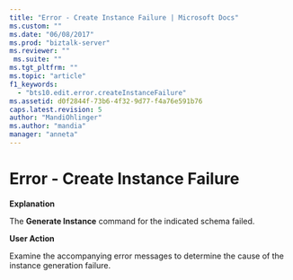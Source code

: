 ```yaml
---
title: "Error - Create Instance Failure | Microsoft Docs"
ms.custom: ""
ms.date: "06/08/2017"
ms.prod: "biztalk-server"
ms.reviewer: ""
 ms.suite: ""
ms.tgt_pltfrm: ""
ms.topic: "article"
f1_keywords: 
  - "bts10.edit.error.createInstanceFailure"
ms.assetid: d0f2844f-73b6-4f32-9d77-f4a76e591b76
caps.latest.revision: 5
author: "MandiOhlinger"
ms.author: "mandia"
manager: "anneta"
---
```

# Error - Create Instance Failure
**Explanation**  
  
 The **Generate Instance** command for the indicated schema failed.  
  
 **User Action**  
  
 Examine the accompanying error messages to determine the cause of the instance generation failure.
